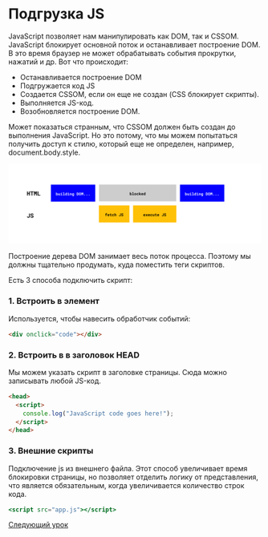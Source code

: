 # Подгрузка JS

JavaScript позволяет нам манипулировать как DOM, так и CSSOM. JavaScript блокирует основной поток и останавливает построение DOM. В это время браузер не может обрабатывать события прокрутки, нажатий и др. Вот что происходит:

- Останавливается построение DOM
- Подгружается код JS
- Создается CSSOM, если он еще не создан (CSS блокирует скрипты).
- Выполняется JS-код.
- Возобновляется построение DOM.

Может показаться странным, что CSSOM должен быть создан до выполнения JavaScript. Но это потому, что мы можем попытаться получить доступ к стилю, который еще не определен, например, document.body.style.

<img src="./img5.png" width="600"></img>

Построение дерева DOM занимает весь поток процесса. Поэтому мы должны тщательно продумать, куда поместить теги скриптов.

Есть 3 cпособа подключить скрипт:

### 1. Встроить в элемент

Используется, чтобы навесить обработчик событий:

```html
<div onclick="code"></div>
```

### 2. Встроить в в заголовок HEAD

Мы можем указать скрипт в заголовке страницы. Сюда можно записывать любой JS-код.

```html
<head>
  <script>
    console.log("JavaScript code goes here!");
  </script>
</head>
```

### 3. Внешние скрипты

Подключение js из внешнего файла. Этот способ увеличивает время блокировки страницы, но позволяет отделить логику от представления, что является обязательным, когда увеличивается количество строк кода.

```jsx
<script src="app.js"></script>
```

[Следующий урок](../html/)
